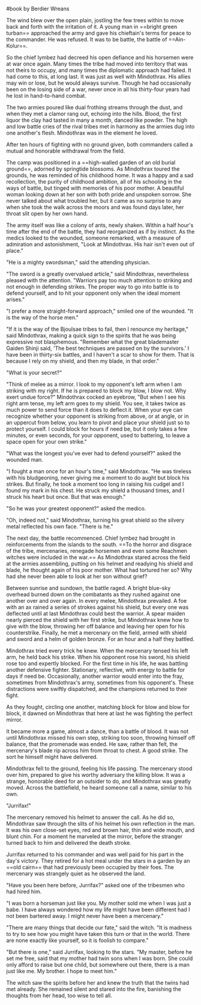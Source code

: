 #book 
by Berdier Wreans

The wind blew over the open plain, jostling the few trees within to move back and forth with the irritation of it. A young man in ==bright green turban== approached the army and gave his chieftain's terms for peace to the commander. He was refused. It was to be battle, the battle of ==Ain-Kolur==.

So the chief Iymbez had decreed his open defiance and his horsemen were at war once again. Many times the tribe had moved into territory that was not theirs to occupy, and many times the diplomatic approach had failed. It had come to this, at long last. It was just as well with Mindothrax. His allies may win or lose, but he would always survive. Though he had occasionally been on the losing side of a war, never once in all his thirty-four years had he lost in hand-to-hand combat.

The two armies poured like dual frothing streams through the dust, and when they met a clamor rang out, echoing into the hills. Blood, the first liquor the clay had tasted in many a month, danced like powder. The high and low battle cries of the rival tribes met in harmony as the armies dug into one another's flesh. Mindothrax was in the element he loved.

After ten hours of fighting with no ground given, both commanders called a mutual and honorable withdrawal from the field.

The camp was positioned in a ==high-walled garden of an old burial ground==, adorned by springtide blossoms. As Mindothrax toured the grounds, he was reminded of his childhood home. It was a happy and a sad recollection, the purity of childhood ambition, all of his schooling in the ways of battle, but tinged with memories of his poor mother. A beautiful woman looking down at her son with both pride and unspoken sorrow. She never talked about what troubled her, but it came as no surprise to any when she took the walk across the moors and was found days later, her throat slit open by her own hand.

The army itself was like a colony of ants, newly shaken. Within a half hour's time after the end of the battle, they had reorganized as if by instinct. As the medics looked to the wounded, someone remarked, with a measure of admiration and astonishment, "Look at Mindothrax. His hair isn't even out of place."

"He is a mighty swordsman," said the attending physician.

"The sword is a greatly overvalued article," said Mindothrax, nevertheless pleased with the attention. "Warriors pay too much attention to striking and not enough in defending strikes. The proper way to go into battle is to defend yourself, and to hit your opponent only when the ideal moment arises."

"I prefer a more straight-forward approach," smiled one of the wounded. "It is the way of the horse men."

"If it is the way of the Bjoulsae tribes to fail, then I renounce my heritage," said Mindothrax, making a quick sign to the spirits that he was being expressive not blasphemous. "Remember what the great blademaster Gaiden Shinji said, 'The best techniques are passed on by the survivors.' I have been in thirty-six battles, and I haven't a scar to show for them. That is because I rely on my shield, and then my blade, in that order."

"What is your secret?"

"Think of melee as a mirror. I look to my opponent's left arm when I am striking with my right. If he is prepared to block my blow, I blow not. Why exert undue force?" Mindothrax cocked an eyebrow, "But when I see his right arm tense, my left arm goes to my shield. You see, it takes twice as much power to send force than it does to deflect it. When your eye can recognize whether your opponent is striking from above, or at angle, or in an uppercut from below, you learn to pivot and place your shield just so to protect yourself. I could block for hours if need be, but it only takes a few minutes, or even seconds, for your opponent, used to battering, to leave a space open for your own strike."

"What was the longest you've ever had to defend yourself?" asked the wounded man.

"I fought a man once for an hour's time," said Mindothrax. "He was tireless with his bludgeoning, never giving me a moment to do aught but block his strikes. But finally, he took a moment too long in raising his cudgel and I found my mark in his chest. He struck my shield a thousand times, and I struck his heart but once. But that was enough."

"So he was your greatest opponent?" asked the medico.

"Oh, indeed not," said Mindothrax, turning his great shield so the silvery metal reflected his own face. "There is he."

The next day, the battle recommenced. Chief Iymbez had brought in reinforcements from the islands to the south. ==To the horror and disgrace of the tribe, mercenaries, renegade horsemen and even some Reachmen witches were included in the war.== As Mindothrax stared across the field at the armies assembling, putting on his helmet and readying his shield and blade, he thought again of his poor mother. What had tortured her so? Why had she never been able to look at her son without grief?

Between sunrise and sundown, the battle raged. A bright blue-sky overhead burned down on the combatants as they rushed against one another over and over again. In every melee, Mindothrax prevailed. A foe with an ax rained a series of strokes against his shield, but every one was deflected until at last Mindothrax could best the warrior. A spear maiden nearly pierced the shield with her first strike, but Mindothrax knew how to give with the blow, throwing her off balance and leaving her open for his counterstrike. Finally, he met a mercenary on the field, armed with shield and sword and a helm of golden bronze. For an hour and a half they battled.

Mindothrax tried every trick he knew. When the mercenary tensed his left arm, he held back his strike. When his opponent rose his sword, his shield rose too and expertly blocked. For the first time in his life, he was battling another defensive fighter. Stationary, reflective, with energy to battle for days if need be. Occasionally, another warrior would enter into the fray, sometimes from Mindothrax's army, sometimes from his opponent's. These distractions were swiftly dispatched, and the champions returned to their fight.

As they fought, circling one another, matching block for blow and blow for block, it dawned on Mindothrax that here at last he was fighting the perfect mirror.

It became more a game, almost a dance, than a battle of blood. It was not until Mindothrax missed his own step, striking too soon, throwing himself off balance, that the promenade was ended. He saw, rather than felt, the mercenary's blade rip across him from throat to chest. A good strike. The sort he himself might have delivered.

Mindothrax fell to the ground, feeling his life passing. The mercenary stood over him, prepared to give his worthy adversary the killing blow. It was a strange, honorable deed for an outsider to do, and Mindothrax was greatly moved. Across the battlefield, he heard someone call a name, similar to his own.

"Jurrifax!"

The mercenary removed his helmet to answer the call. As he did so, Mindothrax saw through the slits of his helmet his own reflection in the man. It was his own close-set eyes, red and brown hair, thin and wide mouth, and blunt chin. For a moment he marveled at the mirror, before the stranger turned back to him and delivered the death stroke.

Jurrifax returned to his commander and was well paid for his part in the day's victory. They retired for a hot meal under the stars in a garden by an ==old cairn== that had previously been occupied by their foes. The mercenary was strangely quiet as he observed the land.

"Have you been here before, Jurrifax?" asked one of the tribesmen who had hired him.

"I was born a horseman just like you. My mother sold me when I was just a babe. I have always wondered how my life might have been different had I not been bartered away. I might never have been a mercenary."

"There are many things that decide our fate," said the witch. "It is madness to try to see how you might have taken this turn or that in the world. There are none exactly like yourself, so it is foolish to compare."

"But there is one," said Jurrifax, looking to the stars. "My master, before he set me free, said that my mother had twin sons when I was born. She could only afford to raise but one child, but somewhere out there, there is a man just like me. My brother. I hope to meet him."

The witch saw the spirits before her and knew the truth that the twins had met already. She remained silent and stared into the fire, banishing the thoughts from her head, too wise to tell all.